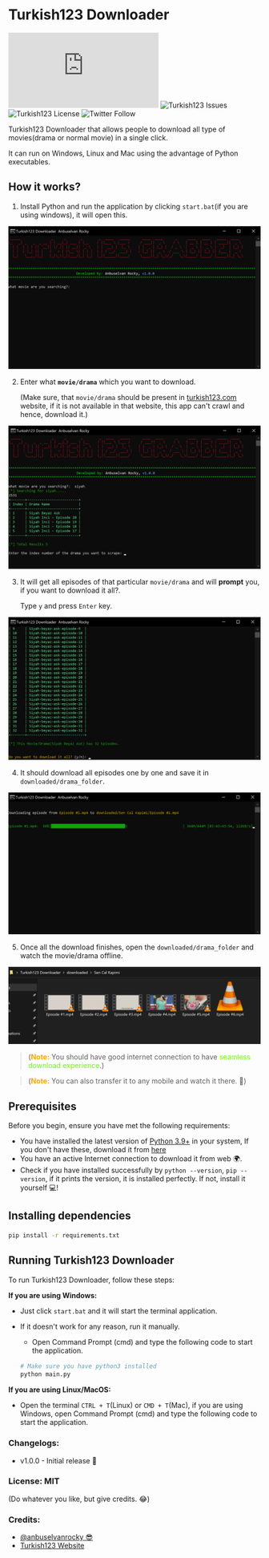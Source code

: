 # Turkish123 Downloader

![Turkish123 main.py](https://img.shields.io/github/size/anburocky3/turkish123-downloader/main.py)
![Turkish123 Issues](https://img.shields.io/github/issues/anburocky3/turkish123-downloader)
![Turkish123 License](https://img.shields.io/github/license/anburocky3/turkish123-downloader)
![Twitter Follow](https://img.shields.io/twitter/follow/anburocky3?style=social)


Turkish123 Downloader that allows people to download all type of movies(drama or normal movie) in a single click.

It can run on Windows, Linux and Mac using the advantage of Python executables.

## How it works?
1. Install Python and run the application by clicking `start.bat`(if you are using windows), it will open this.

![node](./screenshots/1.png) 	

2. Enter what **`movie/drama`** which you want to download.

     (Make sure, that `movie/drama` should be present in <a href="https://turkish123.com" target="_blank">turkish123.com</a> website, if it is not available in that website, this app can't crawl and hence, download it.)
   
![node](./screenshots/2.png)

3. It will get all episodes of that particular `movie/drama` and will **prompt** you, if you want to download it all?. 
   
    
    Type `y` and press `Enter` key.

![node](./screenshots/3.png)

4. It should download all episodes one by one and save it in `downloaded/drama_folder`. 

![Download progress](./screenshots/4.png)

5. Once all the download finishes, open the `downloaded/drama_folder` and watch the movie/drama offline.

![Downloaded directory](./screenshots/5.png) 	

>(**<span style="color:#FFA500">Note:</span>** You should have good internet connection to have <span style="color:#66ff00">seamless download experience</span>.)

>(**<span style="color:#FFA500">Note:</span>** You can also transfer it to any mobile  and watch it there. 📱)
	


## Prerequisites

Before you begin, ensure you have met the following requirements:

* You have installed the latest version of <a href="https://www.python.org/downloads/" target="_blank">Python 3.9+</a>
  in your system, If you don't have these, download it from <a href="https://www.python.org/downloads/" target="_blank">
  here</a>
* You have an active Internet connection to download it from web 🌍.
* Check if you have installed successfully by `python --version`, `pip --version`, if it prints the version, it is installed perfectly. If not, install it yourself 💻! 

## Installing dependencies
```bash
pip install -r requirements.txt
```

## Running Turkish123 Downloader
To run Turkish123 Downloader, follow these steps:

**If you are using Windows:**
- Just click `start.bat` and it will start the terminal application.
- If it doesn't work for any reason, run it manually.
  
    * Open Command Prompt (cmd) and type the following code to start the application.
    ```bash
    # Make sure you have python3 installed
    python main.py 
    ```

**If you are using Linux/MacOS:**
- Open the terminal `CTRL + T`(Linux) or `CMD + T`(Mac), if you are using Windows, open Command Prompt (cmd) and type the following code to start the application.
  


### Changelogs:

- v1.0.0 - Initial release 🎉

### License: MIT

(Do whatever you like, but give credits. 😂)

### Credits:

* [@anbuselvanrocky 😎](https://facebook.com/anburocky3)
* [Turkish123 Website](https://turkish123.com)
